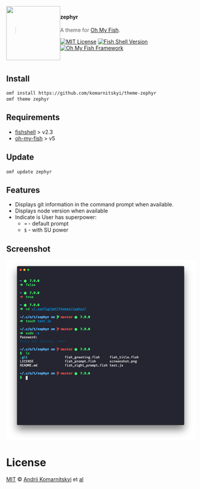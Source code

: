<img src="https://cdn.rawgit.com/oh-my-fish/oh-my-fish/e4f1c2e0219a17e2c748b824004c8d0b38055c16/docs/logo.svg" align="left" width="144px" height="144px"/>

#### zephyr
> A theme for [Oh My Fish][omf-link].

[![MIT License](https://img.shields.io/badge/license-MIT-007EC7.svg?style=flat-square)](/LICENSE)
[![Fish Shell Version](https://img.shields.io/badge/fish-v2.2.0-007EC7.svg?style=flat-square)](https://fishshell.com)
[![Oh My Fish Framework](https://img.shields.io/badge/Oh%20My%20Fish-Framework-007EC7.svg?style=flat-square)](https://www.github.com/oh-my-fish/oh-my-fish)

<br/>


## Install

```fish
omf install https://github.com/komarnitskyi/theme-zephyr
omf theme zephyr
```

## Requirements
* [fishshell](https://fishshell.com/) > v2.3
* [oh-my-fish](https://fishshell.com/) > v5

## Update

```fish
omf update zephyr
```


## Features

* Displays git information in the command prompt when available.
* Displays node version when available
* Indicate is User has superpower:
  * ```➜``` - default prompt
  * ```$``` - with SU power



## Screenshot

<p align="center">
<img src="/screenshot.png">
</p>


# License

[MIT][mit] © [Andrii Komarnitskyi][author] et [al][contributors]


[mit]:            https://opensource.org/licenses/MIT
[author]:         https://github.com/komarnitskyi
[contributors]:   https://github.com/komarnitskyi/theme-zephyr/graphs/contributors
[omf-link]:       https://www.github.com/oh-my-fish/oh-my-fish

[license-badge]:  https://img.shields.io/badge/license-MIT-007EC7.svg?style=flat-square
